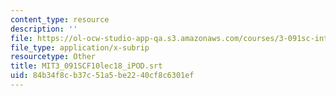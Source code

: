 ```yaml
---
content_type: resource
description: ''
file: https://ol-ocw-studio-app-qa.s3.amazonaws.com/courses/3-091sc-introduction-to-solid-state-chemistry-fall-2010/84b34f8cb37c51a5be2240cf8c6301ef_MIT3_091SCF10lec18_iPOD.vtt
file_type: application/x-subrip
resourcetype: Other
title: MIT3_091SCF10lec18_iPOD.srt
uid: 84b34f8c-b37c-51a5-be22-40cf8c6301ef
---
```

